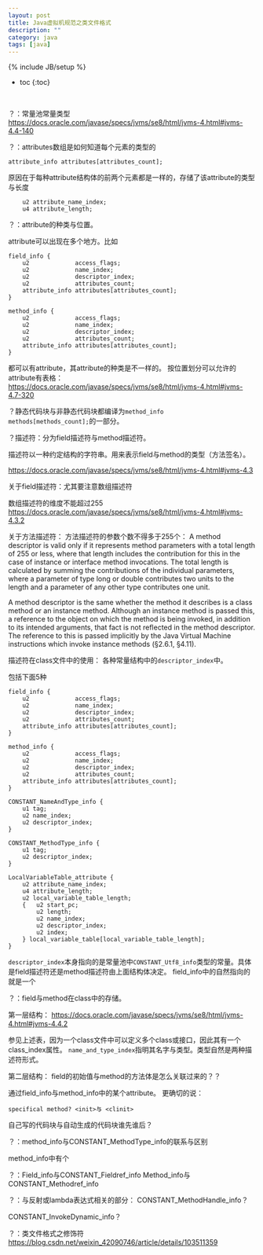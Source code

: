```yaml
---
layout: post
title: Java虚拟机规范之类文件格式
description: ""
category: java
tags: [java]
---
```

{% include JB/setup %}

* toc
{:toc}

<br />

？：常量池常量类型
https://docs.oracle.com/javase/specs/jvms/se8/html/jvms-4.html#jvms-4.4-140

？：attributes数组是如何知道每个元素的类型的

```
attribute_info attributes[attributes_count];
```

原因在于每种attribute结构体的前两个元素都是一样的，存储了该attribute的类型与长度
```
    u2 attribute_name_index;
    u4 attribute_length;
```

？：attribute的种类与位置。

attribute可以出现在多个地方。比如
```
field_info {
    u2             access_flags;
    u2             name_index;
    u2             descriptor_index;
    u2             attributes_count;
    attribute_info attributes[attributes_count];
}

method_info {
    u2             access_flags;
    u2             name_index;
    u2             descriptor_index;
    u2             attributes_count;
    attribute_info attributes[attributes_count];
}
```
都可以有attribute，其attribute的种类是不一样的。
按位置划分可以允许的attribute有表格：
https://docs.oracle.com/javase/specs/jvms/se8/html/jvms-4.html#jvms-4.7-320


？静态代码块与非静态代码块都编译为`method_info    methods[methods_count];`的一部分。


？描述符：分为field描述符与method描述符。

描述符以一种约定结构的字符串。用来表示field与method的类型（方法签名）。

https://docs.oracle.com/javase/specs/jvms/se8/html/jvms-4.html#jvms-4.3

关于field描述符：尤其要注意数组描述符

数组描述符的维度不能超过255
https://docs.oracle.com/javase/specs/jvms/se8/html/jvms-4.html#jvms-4.3.2

关于方法描述符：
方法描述符的参数个数不得多于255个：
A method descriptor is valid only if it represents method parameters with a total length of 255 or less, where that length includes the contribution for this in the case of instance or interface method invocations. The total length is calculated by summing the contributions of the individual parameters, where a parameter of type long or double contributes two units to the length and a parameter of any other type contributes one unit.

A method descriptor is the same whether the method it describes is a class method or an instance method. Although an instance method is passed this, a reference to the object on which the method is being invoked, in addition to its intended arguments, that fact is not reflected in the method descriptor. The reference to this is passed implicitly by the Java Virtual Machine instructions which invoke instance methods (§2.6.1, §4.11).


描述符在class文件中的使用：
各种常量结构中的`descriptor_index`中。

包括下面5种
```
field_info {
    u2             access_flags;
    u2             name_index;
    u2             descriptor_index;
    u2             attributes_count;
    attribute_info attributes[attributes_count];
}

method_info {
    u2             access_flags;
    u2             name_index;
    u2             descriptor_index;
    u2             attributes_count;
    attribute_info attributes[attributes_count];
}

CONSTANT_NameAndType_info {
    u1 tag;
    u2 name_index;
    u2 descriptor_index;
}

CONSTANT_MethodType_info {
    u1 tag;
    u2 descriptor_index;
}

LocalVariableTable_attribute {
    u2 attribute_name_index;
    u4 attribute_length;
    u2 local_variable_table_length;
    {   u2 start_pc;
        u2 length;
        u2 name_index;
        u2 descriptor_index;
        u2 index;
    } local_variable_table[local_variable_table_length];
}
```

`descriptor_index`本身指向的是常量池中`CONSTANT_Utf8_info`类型的常量。具体是field描述符还是method描述符由上面结构体决定。
field_info中的自然指向的就是一个



？：field与method在class中的存储。

第一层结构：
https://docs.oracle.com/javase/specs/jvms/se8/html/jvms-4.html#jvms-4.4.2

参见上述表，因为一个class文件中可以定义多个class或接口，因此其有一个class_index属性。
`name_and_type_index`指明其名字与类型。类型自然是两种描述符形式。

第二层结构：
field的初始值与method的方法体是怎么关联过来的？？

通过field_info与method_info中的某个attribute。
更确切的说：


	specifical method? <init>与 <clinit>


自己写的代码块与自动生成的代码块谁先谁后？


？：method_info与CONSTANT_MethodType_info的联系与区别

method_info中有个

？：Field_info与CONSTANT_Fieldref_info Method_info与CONSTANT_Methodref_info 



？：与反射或lambda表达式相关的部分：
CONSTANT_MethodHandle_info？


CONSTANT_InvokeDynamic_info？


？：类文件格式之修饰符
https://blog.csdn.net/weixin_42090746/article/details/103511359